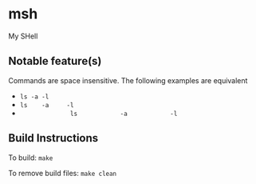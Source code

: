 # msh
My SHell

## Notable feature(s)
Commands are space insensitive. The following examples are equivalent
- `ls -a -l`
- `ls    -a     -l`
- `              ls            -a            -l`

## Build Instructions
To build:
    `make`

To remove build files:
    `make clean`
